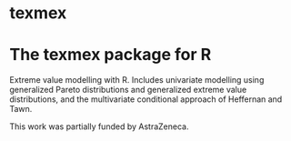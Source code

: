texmex
======

The texmex package for R
========================

Extreme value modelling with R. Includes univariate
modelling using generalized Pareto distributions and
generalized extreme value distributions, and the
multivariate conditional approach of Heffernan and
Tawn.

This work was partially funded by AstraZeneca.
